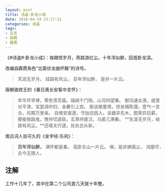 ```yaml
---
layout: post
title: 诗盗·卧龙小成
date: 2018-04-19 23:17:12
categories: 诗盗
tags:
- 五言
- 挨踢
- 霹雳
---
```

《#诗盗#·卧龙小成》：挨踢悟岁月，奇路游红尘。十年浑似醉，回首卧龙深。

改编自霹雳角色“北窗伏龙曲怀觞”的诗号。

> 天涯无岁月，
> 歧路有风尘。
> 百年浑似醉，
> 是非一片云。

唐朝骆宾王的《春日离长安客中言怀》：

> 年华开早律，霁色荡芳晨。城阙千门晓，山河四望春。
> 御沟通太液，戚里对平津。宝瑟调中妇，金罍引上宾。
> 剧谈推曼倩，惊坐揖陈遵。意气一言合，风期万里亲。
> 自惟安直道，守拙忌因人。谈器非先木，图荣异后薪。
> 揶揄惭路鬼，憔悴切波臣。玄草终疲汉，乌裘几滞秦。
> **生涯无岁月，岐路有风尘。**还嗟太行道，处处白头新。

南吕词人张可久的《金字经·乐闲》：

> **百年浑似醉，**
> 满怀都是春。
> 高卧东山一片云。
> 嗔，是非拂面尘，
> 消磨尽，古今无限人。

## 注解
工作十几年了，其中在第二个公司差几天就十年整。
